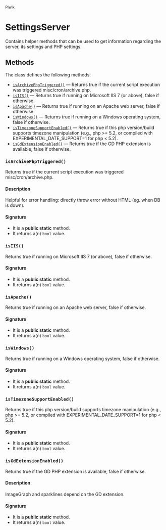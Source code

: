 <small>Piwik</small>

SettingsServer
==============

Contains helper methods that can be used to get information regarding the server, its settings and PHP settings.


Methods
-------

The class defines the following methods:

- [`isArchivePhpTriggered()`](#isArchivePhpTriggered) &mdash; Returns true if the current script execution was triggered misc/cron/archive.php.
- [`isIIS()`](#isIIS) &mdash; Returns true if running on Microsoft IIS 7 (or above), false if otherwise.
- [`isApache()`](#isApache) &mdash; Returns true if running on an Apache web server, false if otherwise.
- [`isWindows()`](#isWindows) &mdash; Returns true if running on a Windows operating system, false if otherwise.
- [`isTimezoneSupportEnabled()`](#isTimezoneSupportEnabled) &mdash; Returns true if this php version/build supports timezone manipulation (e.g., php &gt;= 5.2, or compiled with EXPERIMENTAL_DATE_SUPPORT=1 for php &lt; 5.2).
- [`isGdExtensionEnabled()`](#isGdExtensionEnabled) &mdash; Returns true if the GD PHP extension is available, false if otherwise.

### `isArchivePhpTriggered()` <a name="isArchivePhpTriggered"></a>

Returns true if the current script execution was triggered misc/cron/archive.php.

#### Description

Helpful for error handling: directly throw error without HTML (eg. when DB is down).

#### Signature

- It is a **public static** method.
- It returns a(n) `bool` value.

### `isIIS()` <a name="isIIS"></a>

Returns true if running on Microsoft IIS 7 (or above), false if otherwise.

#### Signature

- It is a **public static** method.
- It returns a(n) `bool` value.

### `isApache()` <a name="isApache"></a>

Returns true if running on an Apache web server, false if otherwise.

#### Signature

- It is a **public static** method.
- It returns a(n) `bool` value.

### `isWindows()` <a name="isWindows"></a>

Returns true if running on a Windows operating system, false if otherwise.

#### Signature

- It is a **public static** method.
- It returns a(n) `bool` value.

### `isTimezoneSupportEnabled()` <a name="isTimezoneSupportEnabled"></a>

Returns true if this php version/build supports timezone manipulation (e.g., php &gt;= 5.2, or compiled with EXPERIMENTAL_DATE_SUPPORT=1 for php &lt; 5.2).

#### Signature

- It is a **public static** method.
- It returns a(n) `bool` value.

### `isGdExtensionEnabled()` <a name="isGdExtensionEnabled"></a>

Returns true if the GD PHP extension is available, false if otherwise.

#### Description

ImageGraph and sparklines depend on the GD extension.

#### Signature

- It is a **public static** method.
- It returns a(n) `bool` value.

